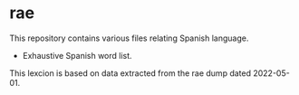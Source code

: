 # rae

This repository contains various files relating Spanish language.

* Exhaustive Spanish word list.

This lexcion is based on data extracted from the rae dump dated 2022-05-01.
